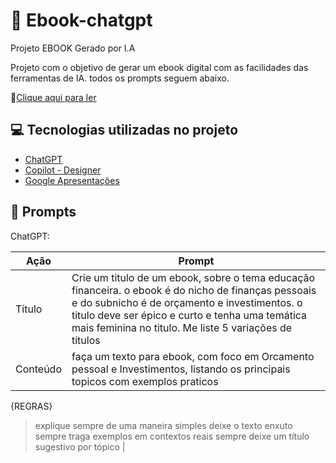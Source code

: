 # :notebook: Ebook-chatgpt
Projeto EBOOK Gerado por I.A


Projeto com o objetivo de gerar um ebook digital com as facilidades das ferramentas de IA. todos os prompts seguem abaixo.

📕[Clique aqui para ler]()

## 💻 Tecnologias utilizadas no projeto

* [ChatGPT](https://chat.openai.com)
* [Copilot - Designer](https://copilot.microsoft.com/)
* [Google Apresentações](https://www.google.com/intl/pt-BR/slides/about/)

  
## 🧠 Prompts

ChatGPT:

| Ação     | Prompt              |
| ---------|---------------------|
| Título   | Crie um titulo de um ebook, sobre o tema educação financeira. o ebook é do nicho de finanças pessoais e do subnicho é de orçamento e investimentos. o titulo deve ser épico e curto e tenha uma temática mais feminina no titulo. Me liste 5 variações de títulos  |
| Conteúdo |faça um texto para ebook, com foco em Orcamento pessoal e Investimentos, listando os principais topicos com exemplos praticos

{REGRAS}

> explique sempre de uma maneira simples
> deixe o texto enxuto
> sempre traga exemplos em contextos reais
> sempre deixe um título sugestivo por tópico |




